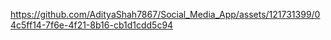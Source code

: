 

https://github.com/AdityaShah7867/Social_Media_App/assets/121731399/04c5ff14-7f6e-4f21-8b16-cb1d1cdd5c94

